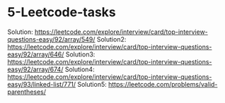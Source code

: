 # 5-Leetcode-tasks
Solution: https://leetcode.com/explore/interview/card/top-interview-questions-easy/92/array/549/ 
Solution2: https://leetcode.com/explore/interview/card/top-interview-questions-easy/92/array/646/ 
Solution3: https://leetcode.com/explore/interview/card/top-interview-questions-easy/92/array/674/ 
Solution4: https://leetcode.com/explore/interview/card/top-interview-questions-easy/93/linked-list/771/ 
Solution5: https://leetcode.com/problems/valid-parentheses/ 
